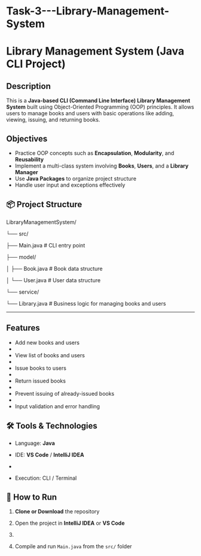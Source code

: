 # Task-3---Library-Management-System

# Library Management System (Java CLI Project)

## Description

This is a **Java-based CLI (Command Line Interface) Library Management System** built using Object-Oriented Programming (OOP) principles. It allows users to manage books and users with basic operations like adding, viewing, issuing, and returning books.


## Objectives

- Practice OOP concepts such as **Encapsulation**, **Modularity**, and **Reusability**
- Implement a multi-class system involving **Books**, **Users**, and a **Library Manager**
- Use **Java Packages** to organize project structure
- Handle user input and exceptions effectively

## 📦 Project Structure

LibraryManagementSystem/

└── src/

├── Main.java # CLI entry point

├── model/

│ ├── Book.java # Book data structure

│ └── User.java # User data structure

└── service/

└── Library.java # Business logic for managing books and users


---

## Features

- Add new books and users
- 
- View list of books and users
- 
- Issue books to users
- 
- Return issued books
- 
- Prevent issuing of already-issued books
- 
- Input validation and error handling

## 🛠️ Tools & Technologies

- Language: **Java**

- IDE: **VS Code** / **IntelliJ IDEA**
- 
- Execution: CLI / Terminal

## 🚀 How to Run

1. **Clone or Download** the repository
   
2. Open the project in **IntelliJ IDEA** or **VS Code**
3. 
4. Compile and run `Main.java` from the `src/` folder


